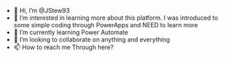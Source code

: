 - 👋 Hi, I’m @JStew93
- 👀 I’m interested in learning more about this platform. I was introduced to some simple coding through PowerApps and NEED to learn more
- 🌱 I’m currently learning Power Automate
- 💞️ I’m looking to collaborate on anything and everything
- 📫 How to reach me Through here?

<!---
JStew93/JStew93 is a ✨ special ✨ repository because its `README.md` (this file) appears on your GitHub profile.
You can click the Preview link to take a look at your changes.
--->
